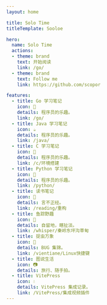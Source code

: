 ```yaml
---
layout: home

title: Solo Time
titleTemplate: Sooloe

hero:
  name: Solo Time
  actions:
  - theme: brand
    text: 开始阅读
    link: /go/
  - theme: brand
    text: Follow me
    link: https://github.com/scopor

features:
  - title: Go 学习笔记
    icon: 🐬
    details: 程序员的乐趣。
    link: /go/
  - title: Java 学习笔记
    icon: ☕
    details: 程序员的乐趣。
    link: /java/
  - title: C 学习笔记
    icon: 🐋
    details: 程序员的乐趣。
    link: /c/环境搭建
  - title: Python 学习笔记
    icon: 🐍
    details: 程序员的乐趣。
    link: /python/
  - title: 读书笔记
    icon: 🦋
    details: 言不正经。
    link: /reading/重构
  - title: 鱼踪野趣
    icon: 🐳
    details: 自留地，瞎扯淡。
    link: /whisper/秦岭东坪沟草甸
  - title: 捉虫万象
    icon: 🐛
    details: BUG 集锦。
    link: /vientiane/Linux快捷键
  - title: 图说生活
    icon: 📷
    details: 旅行、随手拍。
  - title: VitePress
    icon: 💧
    details: VitePress 集成记录。
    link: /VitePress/集成视频插件
---
```

